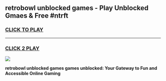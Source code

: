 
## retrobowl unblocked games - Play Unblocked Gmaes & Free #ntrft
<h3>
<a href="https://news.freeplayer.one?title=retrobowl_unblocked_games&ref=26F">CLICK TO PLAY</a></h3>
<hr>

<h3>
<a href="https://news.freeplayer.one?title=retrobowl_unblocked_games&ref=26F">CLICK 2 PLAY</a>
  
</h3>

<a href="https://news.freeplayer.one?title=retrobowl_unblocked_games&ref=26F/"><img src="https://clearcache.store/games.png"></a>


**retrobowl unblocked games games unblocked: Your Gateway to Fun and Accessible Online Gaming**
